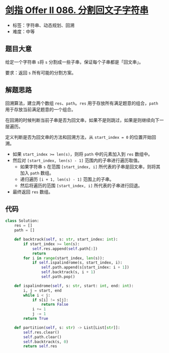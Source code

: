 # [剑指 Offer II 086. 分割回文子字符串](https://leetcode-cn.com/problems/M99OJA/)

- 标签：字符串、动态规划、回溯
- 难度：中等

## 题目大意

给定一个字符串 `s`将 `s` 分割成一些子串，保证每个子串都是「回文串」。

要求：返回 `s` 所有可能的分割方案。

## 解题思路

回溯算法，建立两个数组 `res`、`path`。`res` 用于存放所有满足题意的组合，`path` 用于存放当前满足题意的一个组合。

在回溯的时候判断当前子串是否为回文串，如果不是则跳过，如果是则继续向下一层遍历。

定义判断是否为回文串的方法和回溯方法，从 `start_index = 0` 的位置开始回溯。

- 如果 `start_index >= len(s)`，则将 `path` 中的元素加入到 `res` 数组中。
- 然后对 `[start_index, len(s) - 1]` 范围内的子串进行遍历取值。
    - 如果字符串 `s` 在范围 `[start_index, i]` 所代表的子串是回文串，则将其加入 `path` 数组。
    - 递归遍历 `[i + 1, len(s) - 1]` 范围上的子串。
    - 然后将遍历的范围 `[start_index, i]` 所代表的子串进行回退。
- 最终返回 `res` 数组。

## 代码

```Python
class Solution:
    res = []
    path = []

    def backtrack(self, s: str, start_index: int):
        if start_index >= len(s):
            self.res.append(self.path[:])
            return
        for i in range(start_index, len(s)):
            if self.ispalindrome(s, start_index, i):
                self.path.append(s[start_index: i + 1])
                self.backtrack(s, i + 1)
                self.path.pop()

    def ispalindrome(self, s: str, start: int, end: int):
        i, j = start, end
        while i < j:
            if s[i] != s[j]:
                return False
            i += 1
            j -= 1
        return True

    def partition(self, s: str) -> List[List[str]]:
        self.res.clear()
        self.path.clear()
        self.backtrack(s, 0)
        return self.res
```

